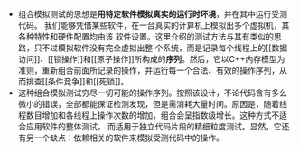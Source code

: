 - 组合模拟测试的思想是**用特定软件模拟真实的运行时环境**，并在其中运行受测代码。
  我们能够凭借某些软件，在一台真实的计算机上模拟出多个虚拟机，其各种特性和硬件配置均由该 软件设置。这里介绍的测试方法与其有类似的思路，只不过模拟软件没有完全虚拟出整 个系统，而是记录每个线程上的[[数据访问]]、[[锁操作]]和[[原子操作]]所构成的**序列**。然后，它以C++内存模型为准则，重新组合前面所记录的操作，并运行每一个合法、有效的操作序列，从而排查[[条件竞争]]和[[死锁]]。
- 这种组合模拟测试穷尽一切可能的操作序列。按照该设计，不论代码含有多么微小的错误，全部都能保证检测发现，但是需消耗大量时间。原因是，随着线程数目增加和各线程上操作次数的增加，组合会呈指数级增长。这种方式不适合应用软件的整体测试， 而适用于独立代码片段的精细粒度测试。显然，它还有另一个缺点：依赖相关的软件来模拟受测代码中的操作。